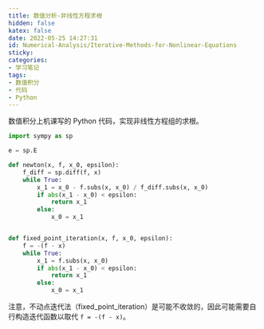 ```yaml
---
title: 数值分析-非线性方程求根
hidden: false
katex: false
date: 2022-05-25 14:27:31
id: Numerical-Analysis/Iterative-Methods-for-Nonlinear-Equations
sticky:
categories:
- 学习笔记
tags:
- 数值积分
- 代码
- Python
---
```


数值积分上机课写的 Python 代码，实现非线性方程组的求根。

<!-- more -->

```python
import sympy as sp

e = sp.E

def newton(x, f, x_0, epsilon):
    f_diff = sp.diff(f, x)
    while True:
        x_1 = x_0 - f.subs(x, x_0) / f_diff.subs(x, x_0)
        if abs(x_1 - x_0) < epsilon:
            return x_1
        else:
            x_0 = x_1


def fixed_point_iteration(x, f, x_0, epsilon):
    f = -(f - x)
    while True:
        x_1 = f.subs(x, x_0)
        if abs(x_1 - x_0) < epsilon:
            return x_1
        else:
            x_0 = x_1
```

注意，不动点迭代法（fixed_point_iteration）是可能不收敛的，因此可能需要自行构造迭代函数以取代 `f = -(f - x)`。